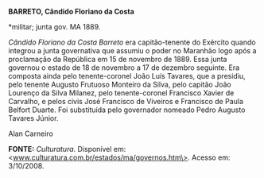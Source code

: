 **BARRETO, Cândido Floriano da Costa**

\*militar; junta gov. MA 1889.

*Cândido Floriano da Costa Barreto* era capitão-tenente do Exército
quando integrou a junta governativa que assumiu o poder no Maranhão logo
após a proclamação da República em 15 de novembro de 1889. Essa junta
governou o estado de 18 de novembro a 17 de dezembro seguinte. Era
composta ainda pelo tenente-coronel João Luís Tavares, que a presidiu,
pelo tenente Augusto Frutuoso Monteiro da Silva, pelo capitão João
Lourenço da Silva Milanez, pelo tenente-coronel Francisco Xavier de
Carvalho, e pelos civis José Francisco de Viveiros e Francisco de Paula
Belfort Duarte. Foi substituída pelo governador nomeado Pedro Augusto
Tavares Júnior.

Alan Carneiro

**FONTE:** *Culturatura*. Disponível em:
\<www.culturatura.com.br/estados/ma/governos.htm\>. Acesso em:
3/10/2008.
